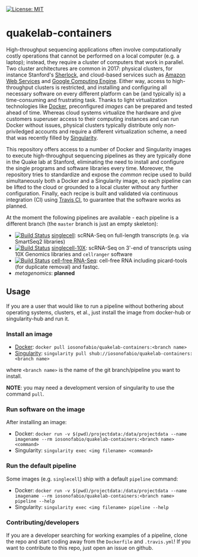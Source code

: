 [![License: MIT](https://img.shields.io/badge/License-MIT-yellow.svg)](https://opensource.org/licenses/MIT)

# quakelab-containers
High-throughput sequencing applications often involve computationally costly operations that cannot be performed on a local computer (e.g. a laptop); instead, they require a cluster of computers that work in parallel. Two cluster architectures are common in 2017: physical clusters, for instance Stanford's [Sherlock](http://sherlock.stanford.edu/mediawiki/index.php/Main_Page), and cloud-based services such as [Amazon Web Services](https://aws.amazon.com/) and [Google Computing Engine](https://cloud.google.com/compute/). Either way, access to high-throughput clusters is restricted, and installing and configuring all necessary software on every different platform can be (and typically is) a time-consuming and frustrating task. Thanks to light virtualization technologies like [Docker](https://www.docker.com/), preconfigured *images* can be prepared and tested ahead of time. Whereas cloud systems virtualize the hardware and give customers superuser access to their computing instances and can run Docker without issues, physical clusters typically distribute only non-priviledged accounts and require a different virtualization scheme, a need that was recently filled by [Singularity](http://singularity.lbl.gov/).

This repository offers access to a number of Docker and Singularity images to execute high-throughput sequencing pipelines as they are typically done in the Quake lab at Stanford, eliminating the need to install and configure the single programs and software libraries every time. Moreover, the repository tries to standardize and expose the *common* recipe used to build simultaneously both a Docker and a Singularity image, so each pipeline can be lifted to the cloud or grounded to a local cluster without any further configuration. Finally, each recipe is built and validated via continuous integration (CI) using [Travis CI](https://travis-ci.org/), to guarantee that the software works as planned.


At the moment the following pipelines are available - each pipeline is a different branch (the `master` branch is just an empty skeleton):

 - [![Build Status](https://travis-ci.org/iosonofabio/quakelab-containers.svg?branch=singlecell)](https://travis-ci.org/iosonofabio/quakelab_containers) [singlecell](https://github.com/iosonofabio/quakelab-containers/tree/singlecell): scRNA-Seq on full-length transcripts (e.g. via SmartSeq2 libraries)
 - [![Build Status](https://travis-ci.org/iosonofabio/quakelab-containers.svg?branch=singlecell-10X)](https://travis-ci.org/iosonofabio/quakelab_containers) [singlecell-10X](https://github.com/iosonofabio/quakelab-containers/tree/singlecell-10X): scRNA-Seq on 3'-end of transcripts using 10X Genomics libraries and `cellranger` software
 - [![Build Status](https://travis-ci.org/iosonofabio/quakelab-containers.svg?branch=cellfreeRNA)](https://travis-ci.org/iosonofabio/quakelab_containers) [cell-free RNA-Seq](https://github.com/iosonofabio/quakelab-containers/tree/cellfreeRNA): cell-free RNA including picard-tools (for duplicate removal) and fastqc.
 - *metagenomics*: **planned**

## Usage
If you are a user that would like to run a pipeline without bothering about operating systems, clusters, et al., just install the image from docker-hub or singularity-hub and run it.

### Install an image
 - [Docker](https://hub.docker.com/r/iosonofabio/quakelab-containers/): `docker pull iosonofabio/quakelab-containers:<branch name>`
 - [Singularity](https://singularity-hub.org/collections/141/): `singularity pull shub://iosonofabio/quakelab-containers:<branch name>`

where `<branch name>` is the name of the git branch/pipeline you want to install.

**NOTE**: you may need a development version of singularity to use the command `pull`.

### Run software on the image
After installing an image:
 - Docker: `docker run -v $(pwd)/projectdata:/data/projectdata --name imagename --rm iosonofabio/quakelab-containers:<branch name> <command>`
 - Singularity: `singularity exec <img filename> <command>`

### Run the default pipeline
Some images (e.g. `singlecell`) ship with a default `pipeline` command:
 - Docker: `docker run -v $(pwd)/projectdata:/data/projectdata --name imagename --rm iosonofabio/quakelab-containers:<branch name> pipeline --help`
 - Singularity: `singularity exec <img filename> pipeline --help`

### Contributing/developers
If you are a developer searching for working examples of a pipeline, clone the repo and start coding away from the `Dockerfile` and `.travis.yml`! If you want to contribute to this repo, just open an issue on github.
